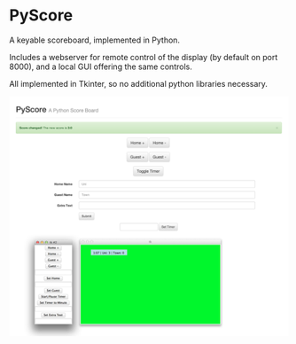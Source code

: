 PyScore
=======

A keyable scoreboard, implemented in Python.

Includes a webserver for remote control of the display (by default on port 8000), and a local GUI offering the same controls.

All implemented in Tkinter, so no additional python libraries necessary.

![Screenshot](https://raw.githubusercontent.com/niklasR/PyScore/master/screenshot.png)